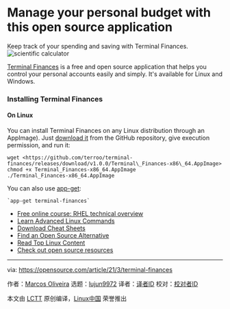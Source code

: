 [#]: subject: (Manage your personal budget with this open source application)
[#]: via: (https://opensource.com/article/21/3/terminal-finances)
[#]: author: (Marcos Oliveira https://opensource.com/users/marcos-oliveira)
[#]: collector: (lujun9972)
[#]: translator: ( )
[#]: reviewer: ( )
[#]: publisher: ( )
[#]: url: ( )

Manage your personal budget with this open source application
======
Keep track of your spending and saving with Terminal Finances.
![scientific calculator][1]

[Terminal Finances][2] is a free and open source application that helps you control your personal accounts easily and simply. It's available for Linux and Windows.

### Installing Terminal Finances

#### On Linux

You can install Terminal Finances on any Linux distribution through an AppImage). Just [download it][3] from the GitHub repository, give execution permission, and run it:


```
wget <https://github.com/terroo/terminal-finances/releases/download/v1.0.0/Terminal\_Finances-x86\_64.AppImage>
chmod +x Terminal_Finances-x86_64.AppImage
./Terminal_Finances-x86_64.AppImage
```

You can also use [app-get][4]:


```
`app-get terminal-finances`
```

  * [Free online course: RHEL technical overview][5]
  * [Learn Advanced Linux Commands][6]
  * [Download Cheat Sheets][7]
  * [Find an Open Source Alternative][8]
  * [Read Top Linux Content][9]
  * [Check out open source resources][10]



--------------------------------------------------------------------------------

via: https://opensource.com/article/21/3/terminal-finances

作者：[Marcos Oliveira][a]
选题：[lujun9972][b]
译者：[译者ID](https://github.com/译者ID)
校对：[校对者ID](https://github.com/校对者ID)

本文由 [LCTT](https://github.com/LCTT/TranslateProject) 原创编译，[Linux中国](https://linux.cn/) 荣誉推出

[a]: https://opensource.com/users/marcos-oliveira
[b]: https://github.com/lujun9972
[1]: https://opensource.com/sites/default/files/styles/image-full-size/public/lead-images/calculator_money_currency_financial_tool.jpg?itok=2QMa1y8c (scientific calculator)
[2]: https://github.com/terroo/terminal-finances/
[3]: https://github.com/terroo/terminal-finances/releases/download/v1.0.0/Terminal_Finances-x86_64.AppImage
[4]: https://github.com/terroo/app-get
[5]: https://www.redhat.com/en/services/training/rh024-red-hat-linux-technical-overview?intcmp=7016000000127cYAAQ
[6]: https://developers.redhat.com/cheat-sheets/advanced-linux-commands/?intcmp=7016000000127cYAAQ
[7]: https://opensource.com/downloads/cheat-sheets?intcmp=7016000000127cYAAQ
[8]: https://opensource.com/alternatives?intcmp=7016000000127cYAAQ
[9]: https://opensource.com/tags/linux?intcmp=7016000000127cYAAQ
[10]: https://opensource.com/resources?intcmp=7016000000127cYAAQ
